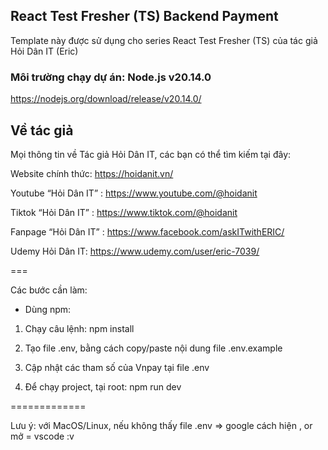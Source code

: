 ## React Test Fresher (TS) Backend Payment
Template này được sử dụng cho series React Test Fresher (TS) của tác giả Hỏi Dân IT (Eric)

### Môi trường chạy dự án: Node.js v20.14.0
https://nodejs.org/download/release/v20.14.0/

## Về tác giả
Mọi thông tin về Tác giả Hỏi Dân IT, các bạn có thể tìm kiếm tại đây:

Website chính thức: https://hoidanit.vn/

Youtube “Hỏi Dân IT” : https://www.youtube.com/@hoidanit

Tiktok “Hỏi Dân IT” :  https://www.tiktok.com/@hoidanit

Fanpage “Hỏi Dân IT” : https://www.facebook.com/askITwithERIC/

Udemy Hỏi Dân IT: https://www.udemy.com/user/eric-7039/

===

Các bước cần làm:

- Dùng npm:
1. Chạy câu lệnh:  npm install

2. Tạo file .env, bằng cách copy/paste nội dung 
file .env.example

3. Cập nhật các tham số của Vnpay tại file .env

3. Để chạy project, tại root: npm run dev

=============

Lưu ý: với MacOS/Linux, nếu không thấy file .env => google cách hiện , or mở = vscode :v
